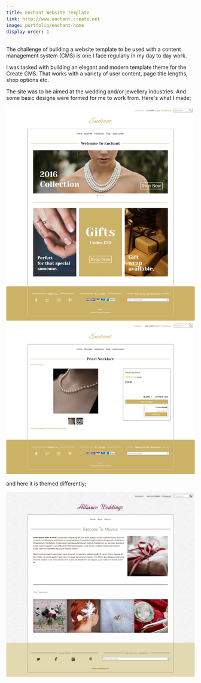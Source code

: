 ```yaml
---
title: Enchant Website Template
link: http://www.enchant.create.net
image: portfolio/enchant-home
display-order: 1
---
```


The challenge of building a website template to be used with a content management system (CMS) is one I face regularly in my day to day work.

I was tasked with building an elegant and modern template theme for the Create CMS. That works with a variety of user content, page title lengths, shop options etc.

The site was to be aimed at the wedding and/or jewellery industries. And some basic designs were formed for me to work from. Here's what I made;

![alt text](/assets/img/portfolio/enchant-home.jpg "website screenshot")
![alt text](/assets/img/portfolio/enchant-shop.jpg "website screenshot")


and here it is themed differently;

![alt text](/assets/img/portfolio/enchant-alliance.jpg "website screenshot")
